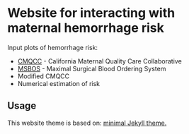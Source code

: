 # Website for interacting with maternal hemorrhage risk
Input plots of hemorrhage risk:
- [CMQCC](https://www.cmqcc.org/) - California Maternal Quality Care Collaborative
- [MSBOS](https://www.health.gov.nl.ca/health/bloodservices/pdf/max_surgical_blood_order.pdf) - Maximal Surgical Blood Ordering System 
- Modified CMQCC
- Numerical estimation of risk


## Usage
This website theme is based on: [minimal Jekyll theme.](https://github.com/pages-themes/minimal)

